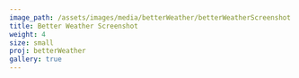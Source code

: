 ```yaml
---
image_path: /assets/images/media/betterWeather/betterWeatherScreenshot.PNG
title: Better Weather Screenshot
weight: 4
size: small
proj: betterWeather
gallery: true
---
```

